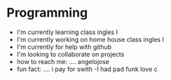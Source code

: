 # Programming
- I'm currently learning  class ingles I
- I'm currently working on  home house class ingles I
- I'm currently for help with github 
- I'm looking to collaborate on projects
- how to reach me: .... angelojose
- fun fact: .... i pay for swith
-I had pad funk love c